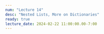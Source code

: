 ```yaml
---
num: "Lecture 14"
desc: "Nested Lists, More on Dictionaries"
ready: true
lecture_date: 2024-02-22 11:00:00.00-7:00
---
```

